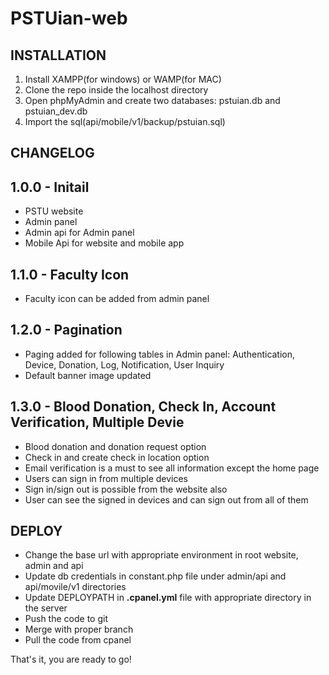 # PSTUian-web

## INSTALLATION
1. Install XAMPP(for windows) or WAMP(for MAC)
2. Clone the repo inside the localhost directory
3. Open phpMyAdmin and create two databases: pstuian.db and pstuian_dev.db
4. Import the sql(api/mobile/v1/backup/pstuian.sql)

## CHANGELOG
1.0.0 - Initail
----------------
- PSTU website
- Admin panel 
- Admin api for Admin panel
- Mobile Api for website and mobile app

1.1.0 - Faculty Icon
----------------------
- Faculty icon can be added from admin panel

1.2.0 - Pagination
----------------------
- Paging added for following tables in Admin panel: Authentication, Device, Donation, Log, Notification, User Inquiry
- Default banner image updated

1.3.0 - Blood Donation, Check In, Account Verification, Multiple Devie
----------------------
- Blood donation and donation request option
- Check in and create check in location option
- Email verification is a must to see all information except the home page 
- Users can sign in from multiple devices
- Sign in/sign out is possible from the website also
- User can see the signed in devices and can sign out from all of them

## DEPLOY
- Change the base url with appropriate environment in root website, admin and api
- Update db credentials in constant.php file under admin/api and api/movile/v1 directories
- Update DEPLOYPATH in **.cpanel.yml** file with appropriate directory in the server
- Push the code to git
- Merge with proper branch
- Pull the code from cpanel

That's it, you are ready to go!
